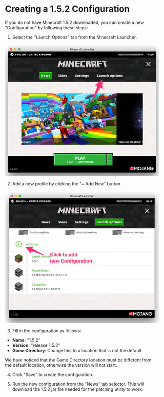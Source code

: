 # Creating a 1.5.2 Configuration

If you do not have Minecraft 1.5.2 downloaded, you can create a
new "Configuration" by following these steps:

1) Select the "Launch Options" tab from the Minecraft Launcher.

![Select the Launch Options tab](images/mc-launch-options.png)

2) Add a new profile by clicking the "+ Add New" button.

![Add new button](images/mc-add-new.png)

3) Fill in the configuration as follows:

- **Name**: "1.5.2"
- **Version**: "release 1.5.2"
- **Game Directory**: Change this to a location that is not the default.

We have noticed that the Game Directory location must be different from
the default location, otherwise the version will not start.

4) Click "Save" to create the configuration.

5) Run the new configuration from the "News" tab selector. This will
download the 1.5.2 jar file needed for the patching utility to work.